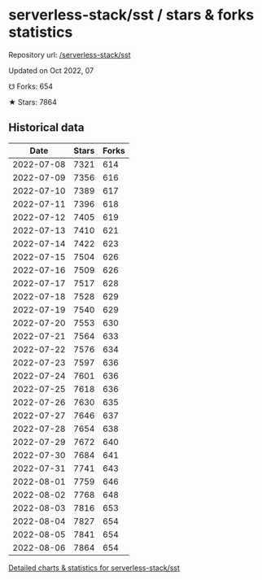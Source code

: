 # serverless-stack/sst / stars & forks statistics

Repository url: [/serverless-stack/sst](https://github.com/serverless-stack/sst)

Updated on Oct 2022, 07

☋ Forks: 654

★ Stars: 7864

## Historical data
| Date | Stars | Forks |
|------|-------|-------|
| 2022-07-08 | 7321 | 614 | 
| 2022-07-09 | 7356 | 616 | 
| 2022-07-10 | 7389 | 617 | 
| 2022-07-11 | 7396 | 618 | 
| 2022-07-12 | 7405 | 619 | 
| 2022-07-13 | 7410 | 621 | 
| 2022-07-14 | 7422 | 623 | 
| 2022-07-15 | 7504 | 626 | 
| 2022-07-16 | 7509 | 626 | 
| 2022-07-17 | 7517 | 628 | 
| 2022-07-18 | 7528 | 629 | 
| 2022-07-19 | 7540 | 629 | 
| 2022-07-20 | 7553 | 630 | 
| 2022-07-21 | 7564 | 633 | 
| 2022-07-22 | 7576 | 634 | 
| 2022-07-23 | 7597 | 636 | 
| 2022-07-24 | 7601 | 636 | 
| 2022-07-25 | 7618 | 636 | 
| 2022-07-26 | 7630 | 635 | 
| 2022-07-27 | 7646 | 637 | 
| 2022-07-28 | 7654 | 638 | 
| 2022-07-29 | 7672 | 640 | 
| 2022-07-30 | 7684 | 641 | 
| 2022-07-31 | 7741 | 643 | 
| 2022-08-01 | 7759 | 646 | 
| 2022-08-02 | 7768 | 648 | 
| 2022-08-03 | 7816 | 653 | 
| 2022-08-04 | 7827 | 654 | 
| 2022-08-05 | 7841 | 654 | 
| 2022-08-06 | 7864 | 654 | 


[Detailed charts & statistics for serverless-stack/sst](https://reviewgithub.com/rep/serverless-stack/sst)
